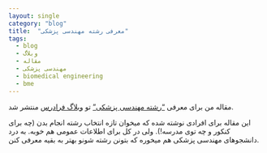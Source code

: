 ```yaml
---
layout: single
category: "blog"
title:  "معرفی رشته مهندسی پزشکی"
tags:
  - blog
  - وبلاگ
  - مقاله
  - مهندسی پزشکی
  - biomedical engineering
  - bme
---
```


مقاله من برای معرفی [<q>رشته مهندسی پزشکی</q>](https://blog.faradars.org/%D8%B1%D8%B4%D8%AA%D9%87-%D9%85%D9%87%D9%86%D8%AF%D8%B3%DB%8C-%D9%BE%D8%B2%D8%B4%DA%A9%DB%8C/) تو [وبلاگ فرادرس](https://blog.faradars.org/) منتشر شد.

این مقاله برای افرادی نوشته شده که میخوان تازه انتخاب رشته انجام بدن (چه برای کنکور و چه توی مدرسه!). ولی در کل برای اطلاعات عمومی هم خوبه. به درد دانشجوهای مهندسی پزشکی هم میخوره که بتونن رشته شونو بهتر به بقیه معرفی کنن.
